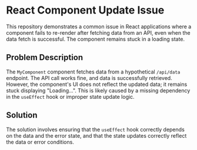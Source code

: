 # React Component Update Issue

This repository demonstrates a common issue in React applications where a component fails to re-render after fetching data from an API, even when the data fetch is successful. The component remains stuck in a loading state.

## Problem Description

The `MyComponent` component fetches data from a hypothetical `/api/data` endpoint.  The API call works fine, and data is successfully retrieved. However, the component's UI does not reflect the updated data; it remains stuck displaying "Loading...".  This is likely caused by a missing dependency in the `useEffect` hook or improper state update logic.

## Solution

The solution involves ensuring that the `useEffect` hook correctly depends on the data and the error state, and that the state updates correctly reflect the data or error conditions.